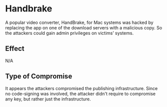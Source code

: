 # Handbrake

A popular video converter, HandBrake, for Mac systems was hacked by replacing
the app on one of the download servers with a malicious copy. So the attackers
could gain admin privileges on victims’ systems.

## Effect

N/A

## Type of Compromise

It appears the attackers compromised the publishing infrastructure. Since no
code-signing was involved, the attacker didn't require to compromise any key,
but rather just the infrastructure.
